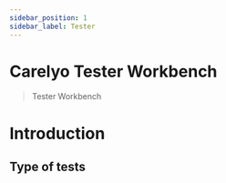 ```yaml
---
sidebar_position: 1
sidebar_label: Tester
---
```

# Carelyo Tester Workbench

> Tester Workbench

# Introduction

## Type of tests